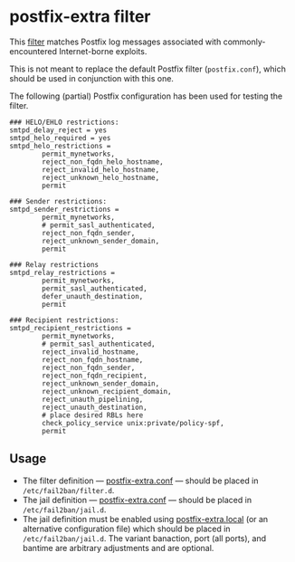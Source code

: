 # postfix-extra filter

This [filter](postfix-extra.conf) matches Postfix log messages
associated with commonly-encountered Internet-borne exploits.

This is not meant to replace the default Postfix filter (`postfix.conf`), which should be used in conjunction with this one.

The following (partial) Postfix configuration has been used for testing the filter.

```
### HELO/EHLO restrictions:
smtpd_delay_reject = yes
smtpd_helo_required = yes
smtpd_helo_restrictions =
        permit_mynetworks,
        reject_non_fqdn_helo_hostname,
        reject_invalid_helo_hostname,
        reject_unknown_helo_hostname,
        permit

### Sender restrictions:
smtpd_sender_restrictions =
        permit_mynetworks,
        # permit_sasl_authenticated,
        reject_non_fqdn_sender,
        reject_unknown_sender_domain,
        permit

### Relay restrictions
smtpd_relay_restrictions =
        permit_mynetworks,
        permit_sasl_authenticated,
        defer_unauth_destination,
        permit

### Recipient restrictions:
smtpd_recipient_restrictions =
        permit_mynetworks,
        # permit_sasl_authenticated,
        reject_invalid_hostname,
        reject_non_fqdn_hostname,
        reject_non_fqdn_sender,
        reject_non_fqdn_recipient,
        reject_unknown_sender_domain,
        reject_unknown_recipient_domain,
        reject_unauth_pipelining,
        reject_unauth_destination,
        # place desired RBLs here
        check_policy_service unix:private/policy-spf,
        permit
```

## Usage

- The filter definition — [postfix-extra.conf](../filter.d/postfix-extra.conf) —
should be placed in `/etc/fail2ban/filter.d`.
- The jail definition — [postfix-extra.conf](../jail.d/postfix-extra.conf) —
should be placed in `/etc/fail2ban/jail.d`.
- The jail definition must be enabled using
[postfix-extra.local](../jail.d/postfix-extra.local) (or an alternative configuration file)
which should be placed in `/etc/fail2ban/jail.d`.
The variant banaction, port (all ports), and bantime are arbitrary adjustments and are optional.